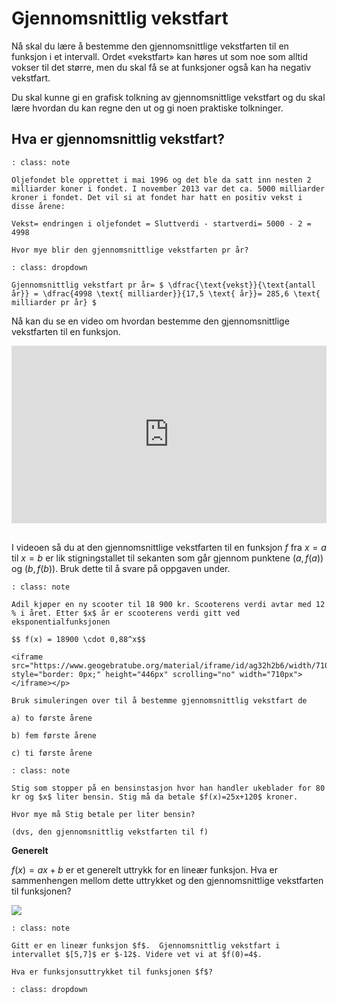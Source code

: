 # Gjennomsnittlig vekstfart

Nå skal du lære å bestemme den gjennomsnittlige vekstfarten til en funksjon i et intervall. Ordet «vekstfart» kan høres ut som noe som alltid vokser til det større, men du skal få se at funksjoner også kan ha negativ vekstfart.

Du skal kunne gi en grafisk tolkning av gjennomsnittlige vekstfart og du skal lære hvordan du kan regne den ut og gi noen praktiske tolkninger.

## Hva er gjennomsnittlig vekstfart?

```{admonition} Oppgave 1
: class: note

Oljefondet ble opprettet i mai 1996 og det ble da satt inn nesten 2 milliarder koner i fondet. I november 2013 var det ca. 5000 milliarder kroner i fondet. Det vil si at fondet har hatt en positiv vekst i disse årene:

Vekst= endringen i oljefondet = Sluttverdi - startverdi= 5000 - 2 = 4998

Hvor mye blir den gjennomsnittlige vekstfarten pr år?

```

```{admonition} Løsning
: class: dropdown

Gjennomsnittlig vekstfart pr år= $ \dfrac{\text{vekst}}{\text{antall år}} = \dfrac{4998 \text{ milliarder}}{17,5 \text{ år}}= 285,6 \text{ milliarder pr år} $

```

Nå kan du se en video om hvordan bestemme den gjennomsnittlige vekstfarten til en funksjon.

<div style="padding:56.25% 0 0 0;position:relative;"><iframe src="https://player.vimeo.com/video/299173905?h=5e77bf3a59&title=0&byline=0&portrait=0" style="position:absolute;top:0;left:0;width:100%;height:100%;" frameborder="0" allow="autoplay; fullscreen; picture-in-picture" allowfullscreen></iframe></div><script src="https://player.vimeo.com/api/player.js"></script>

<br>

I videoen så du at den gjennomsnittlige vekstfarten til en funksjon $f$ fra $x=a$ til $x=b$ er lik stigningstallet til sekanten som går gjennom punktene $(a, f(a))$ og $(b, f(b))$. Bruk dette til å svare på oppgaven under.

```{admonition} Oppgave 2
: class: note

Adil kjøper en ny scooter til 18 900 kr. Scooterens verdi avtar med 12 % i året. Etter $x$ år er scooterens verdi gitt ved eksponentialfunksjonen

$$ f(x) = 18900 \cdot 0,88^x$$

<iframe src="https://www.geogebratube.org/material/iframe/id/ag32h2b6/width/710/height/446/border/888888/rc/false/ai/false/sdz/true/smb/false/stb/false/stbh/true/ld/false/sri/true/at/preferhtml5" style="border: 0px;" height="446px" scrolling="no" width="710px"> </iframe></p>

Bruk simuleringen over til å bestemme gjennomsnittlig vekstfart de

a) to første årene

b) fem første årene

c) ti første årene

```

```{admonition} Oppgave 3
: class: note

Stig som stopper på en bensinstasjon hvor han handler ukeblader for 80 kr og $x$ liter bensin. Stig må da betale $f(x)=25x+120$ kroner.

Hvor mye må Stig betale per liter bensin?

(dvs, den gjennomsnittlig vekstfarten til f)

```

**Generelt**

$f(x)=ax+b$ er et generelt uttrykk for en lineær funksjon. Hva er sammenhengen mellom dette uttrykket og den gjennomsnittlige vekstfarten til funksjonen? 

![](/bilder/lin1.png)

```{admonition} Oppgave 4
: class: note

Gitt er en lineær funksjon $f$.  Gjennomsnittlig vekstfart i intervallet $[5,7]$ er $-12$. Videre vet vi at $f(0)=4$. 

Hva er funksjonsuttrykket til funksjonen $f$?
```

```{admonition} Løsning
: class: dropdown


```